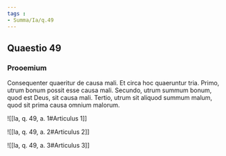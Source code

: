 ```yaml
---
tags : 
- Summa/Ia/q.49
---
```


## Quaestio 49

### Prooemium

Consequenter quaeritur de causa mali. Et circa hoc quaeruntur tria. Primo, utrum bonum possit esse causa mali. Secundo, utrum summum bonum, quod est Deus, sit causa mali. Tertio, utrum sit aliquod summum malum, quod sit prima causa omnium malorum.

![[Ia, q. 49, a. 1#Articulus 1]]

![[Ia, q. 49, a. 2#Articulus 2]]

![[Ia, q. 49, a. 3#Articulus 3]]

